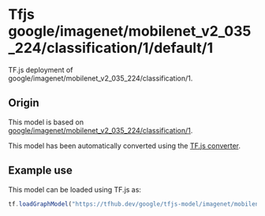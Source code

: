 # Tfjs google/imagenet/mobilenet_v2_035_224/classification/1/default/1
TF.js deployment of google/imagenet/mobilenet_v2_035_224/classification/1.

<!-- parent-model: google/imagenet/mobilenet_v2_035_224/classification/1 -->

## Origin

This model is based on [google/imagenet/mobilenet_v2_035_224/classification/1](https://tfhub.dev/google/imagenet/mobilenet_v2_035_224/classification/1).

This model has been automatically converted using the [TF.js converter](https://github.com/tensorflow/tfjs/tree/master/tfjs-converter).

## Example use
This model can be loaded using TF.js as:

```javascript
tf.loadGraphModel("https://tfhub.dev/google/tfjs-model/imagenet/mobilenet_v2_035_224/classification/1/default/1", { fromTFHub: true })
```
